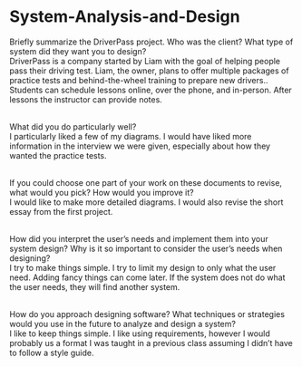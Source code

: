 # System-Analysis-and-Design <br />
Briefly summarize the DriverPass project. Who was the client? What type of system did they want you to design? <br />
DriverPass is a company started by Liam with the goal of helping people pass their driving test. Liam, the owner, plans to offer multiple packages of practice tests and behind-the-wheel training to prepare new drivers.. Students can schedule lessons online, over the phone, and in-person. After lessons the instructor can provide notes. <br /><br />

What did you do particularly well? <br />
I particularly liked a few of my diagrams. I would have liked more information in the interview we were given, especially about how they wanted the practice tests. <br /><br />

If you could choose one part of your work on these documents to revise, what would you pick? How would you improve it? <br />
I would like to make more detailed diagrams. I would also revise the short essay from the first project. <br /><br />

How did you interpret the user’s needs and implement them into your system design? Why is it so important to consider the user’s needs when designing? <br />
I try to make things simple. I try to limit my design to only what the user need. Adding fancy things can come later. If the system does not do what the user needs, they will find another system. <br /><br />

How do you approach designing software? What techniques or strategies would you use in the future to analyze and design a system? <br />
I like to keep things simple. I like using requirements, however I would probably us a format I was taught in a previous class assuming I didn’t have to follow a style guide.<br /><br />
